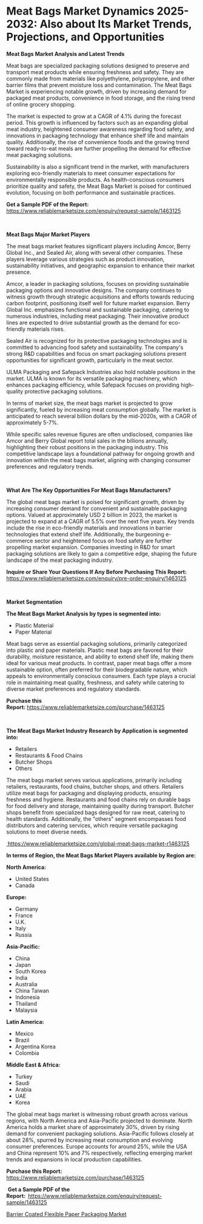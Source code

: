 <p><h1>Meat Bags Market Dynamics 2025-2032: Also about Its Market Trends, Projections, and Opportunities</h1></p><p><strong>Meat Bags Market Analysis and Latest Trends</strong></p>
<p><p>Meat bags are specialized packaging solutions designed to preserve and transport meat products while ensuring freshness and safety. They are commonly made from materials like polyethylene, polypropylene, and other barrier films that prevent moisture loss and contamination. The Meat Bags Market is experiencing notable growth, driven by increasing demand for packaged meat products, convenience in food storage, and the rising trend of online grocery shopping.</p><p>The market is expected to grow at a CAGR of 4.1% during the forecast period. This growth is influenced by factors such as an expanding global meat industry, heightened consumer awareness regarding food safety, and innovations in packaging technology that enhance shelf life and maintain quality. Additionally, the rise of convenience foods and the growing trend toward ready-to-eat meals are further propelling the demand for effective meat packaging solutions.</p><p>Sustainability is also a significant trend in the market, with manufacturers exploring eco-friendly materials to meet consumer expectations for environmentally responsible products. As health-conscious consumers prioritize quality and safety, the Meat Bags Market is poised for continued evolution, focusing on both performance and sustainable practices.</p></p>
<p><strong>Get a Sample PDF of the Report:&nbsp;</strong> <a href="https://www.reliablemarketsize.com/enquiry/request-sample/1463125?utm_campaign=2628&utm_medium=2&utm_source=Github&utm_content=ia&utm_term=08032025&utm_id=meat-bags">https://www.reliablemarketsize.com/enquiry/request-sample/1463125</a></p>
<p>&nbsp;</p>
<p><strong>Meat Bags Major Market Players</strong></p>
<p><p>The meat bags market features significant players including Amcor, Berry Global Inc., and Sealed Air, along with several other companies. These players leverage various strategies such as product innovation, sustainability initiatives, and geographic expansion to enhance their market presence.</p><p>Amcor, a leader in packaging solutions, focuses on providing sustainable packaging options and innovative designs. The company continues to witness growth through strategic acquisitions and efforts towards reducing carbon footprint, positioning itself well for future market expansion. Berry Global Inc. emphasizes functional and sustainable packaging, catering to numerous industries, including meat packaging. Their innovative product lines are expected to drive substantial growth as the demand for eco-friendly materials rises.</p><p>Sealed Air is recognized for its protective packaging technologies and is committed to advancing food safety and sustainability. The company's strong R&D capabilities and focus on smart packaging solutions present opportunities for significant growth, particularly in the meat sector.</p><p>ULMA Packaging and Safepack Industries also hold notable positions in the market. ULMA is known for its versatile packaging machinery, which enhances packaging efficiency, while Safepack focuses on providing high-quality protective packaging solutions.</p><p>In terms of market size, the meat bags market is projected to grow significantly, fueled by increasing meat consumption globally. The market is anticipated to reach several billion dollars by the mid-2020s, with a CAGR of approximately 5-7%.</p><p>While specific sales revenue figures are often undisclosed, companies like Amcor and Berry Global report total sales in the billions annually, highlighting their robust positions in the packaging industry. This competitive landscape lays a foundational pathway for ongoing growth and innovation within the meat bags market, aligning with changing consumer preferences and regulatory trends.</p></p>
<p>&nbsp;</p>
<p><strong>What Are The Key Opportunities For Meat Bags Manufacturers?</strong></p>
<p><p>The global meat bags market is poised for significant growth, driven by increasing consumer demand for convenient and sustainable packaging options. Valued at approximately USD 2 billion in 2023, the market is projected to expand at a CAGR of 5.5% over the next five years. Key trends include the rise in eco-friendly materials and innovations in barrier technologies that extend shelf life. Additionally, the burgeoning e-commerce sector and heightened focus on food safety are further propelling market expansion. Companies investing in R&D for smart packaging solutions are likely to gain a competitive edge, shaping the future landscape of the meat packaging industry.</p></p>
<p><strong>Inquire or Share Your Questions If Any Before Purchasing This Report:</strong> <a href="https://www.reliablemarketsize.com/enquiry/pre-order-enquiry/1463125?utm_campaign=2628&utm_medium=2&utm_source=Github&utm_content=ia&utm_term=08032025&utm_id=meat-bags">https://www.reliablemarketsize.com/enquiry/pre-order-enquiry/1463125</a></p>
<p>&nbsp;</p>
<p><strong>Market Segmentation</strong></p>
<p><strong>The Meat Bags Market Analysis by types is segmented into:</strong></p>
<p><ul><li>Plastic Material</li><li>Paper Material</li></ul></p>
<p><p>Meat bags serve as essential packaging solutions, primarily categorized into plastic and paper materials. Plastic meat bags are favored for their durability, moisture resistance, and ability to extend shelf life, making them ideal for various meat products. In contrast, paper meat bags offer a more sustainable option, often preferred for their biodegradable nature, which appeals to environmentally conscious consumers. Each type plays a crucial role in maintaining meat quality, freshness, and safety while catering to diverse market preferences and regulatory standards.</p></p>
<p><strong>Purchase this Report:&nbsp;</strong><a href="https://www.reliablemarketsize.com/purchase/1463125?utm_campaign=2628&utm_medium=2&utm_source=Github&utm_content=ia&utm_term=08032025&utm_id=meat-bags">https://www.reliablemarketsize.com/purchase/1463125</a></p>
<p>&nbsp;</p>
<p><strong>The Meat Bags Market Industry Research by Application is segmented into:</strong></p>
<p><ul><li>Retailers</li><li>Restaurants & Food Chains</li><li>Butcher Shops</li><li>Others</li></ul></p>
<p><p>The meat bags market serves various applications, primarily including retailers, restaurants, food chains, butcher shops, and others. Retailers utilize meat bags for packaging and displaying products, ensuring freshness and hygiene. Restaurants and food chains rely on durable bags for food delivery and storage, maintaining quality during transport. Butcher shops benefit from specialized bags designed for raw meat, catering to health standards. Additionally, the "others" segment encompasses food distributors and catering services, which require versatile packaging solutions to meet diverse needs.</p></p>
<p><a href="https://www.reliablemarketsize.com/global-meat-bags-market-r1463125?utm_campaign=2628&utm_medium=2&utm_source=Github&utm_content=ia&utm_term=08032025&utm_id=meat-bags">&nbsp;https://www.reliablemarketsize.com/global-meat-bags-market-r1463125</a></p>
<p><strong>In terms of Region, the Meat Bags Market Players available by Region are:</strong></p>
<p>
    <p> <strong> North America: </strong>
        <ul>
            <li>United States</li>
            <li>Canada</li>
        </ul>
        </p> 
    <p> <strong> Europe: </strong>
        <ul>
            <li>Germany</li>
            <li>France</li>
            <li>U.K.</li>
            <li>Italy</li>
            <li>Russia</li>
        </ul>
        </p> 
    <p> <strong> Asia-Pacific: </strong>
        <ul>
            <li>China</li>
            <li>Japan</li>
            <li>South Korea</li>
            <li>India</li>
            <li>Australia</li>
            <li>China Taiwan</li>
            <li>Indonesia</li>
            <li>Thailand</li>
            <li>Malaysia</li>
        </ul>
        </p> 
    <p> <strong> Latin America: </strong>
        <ul>
            <li>Mexico</li>
            <li>Brazil</li>
            <li>Argentina Korea</li>
            <li>Colombia</li>
        </ul>
        </p> 
    <p> <strong> Middle East & Africa: </strong>
        <ul>
            <li>Turkey</li>
            <li>Saudi</li>
            <li>Arabia</li>
            <li>UAE</li>
            <li>Korea</li>
        </ul>
    </p>
    </p>
<p><p>The global meat bags market is witnessing robust growth across various regions, with North America and Asia-Pacific projected to dominate. North America holds a market share of approximately 30%, driven by rising demand for convenient packaging solutions. Asia-Pacific follows closely at about 28%, spurred by increasing meat consumption and evolving consumer preferences. Europe accounts for around 25%, while the USA and China represent 10% and 7% respectively, reflecting emerging market trends and expansions in local production capabilities.</p></p>
<p><strong>Purchase this Report: </strong><a href="https://www.reliablemarketsize.com/purchase/1463125?utm_campaign=2628&utm_medium=2&utm_source=Github&utm_content=ia&utm_term=08032025&utm_id=meat-bags">https://www.reliablemarketsize.com/purchase/1463125</a></p>
<p>&nbsp;<strong>Get a Sample PDF of the Report:&nbsp;&nbsp;</strong><a href="https://www.reliablemarketsize.com/enquiry/request-sample/1463125?utm_campaign=2628&utm_medium=2&utm_source=Github&utm_content=ia&utm_term=08032025&utm_id=meat-bags">https://www.reliablemarketsize.com/enquiry/request-sample/1463125</a></p>
<p><strong></strong></p>
<p><p><a href="https://github.com/toldenargelia86/Market-Research-Report-List-1/blob/main/barrier-coated-flexible-paper-packaging-market.md?utm_campaign=2628&utm_medium=2&utm_source=Github&utm_content=ia&utm_term=08032025&utm_id=meat-bags">Barrier Coated Flexible Paper Packaging Market</a></p></p>
